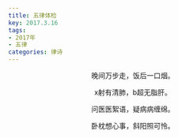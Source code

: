 ```yaml
---
title: 五律体检
key: 2017.3.16
tags: 
- 2017年 
- 五律
categories: 律诗
---
```


<p align="center">晚间万步走，饭后一口烟。
</p>
<p align="center">x射有清肺，b超无脂肝。
</p>
<p align="center">问医医絮语，疑病病缠绵。
</p>
<p align="center">卧枕想心事，斜阳照可怜。
</p>
